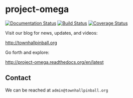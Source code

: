 # project-omega

[![Documentation Status](https://readthedocs.org/projects/project-omega/badge/?version=latest)](https://readthedocs.org/projects/project-omega/?badge=latest)
[![Build Status](https://travis-ci.org/town-hall-pinball/project-omega.svg)](https://travis-ci.org/town-hall-pinball/project-omega)
[![Coverage Status](https://coveralls.io/repos/town-hall-pinball/project-omega/badge.svg?branch=master)](https://coveralls.io/r/town-hall-pinball/project-omega?branch=master)

Visit our blog for news, updates, and videos:

http://townhallpinball.org

Go forth and explore:

http://project-omega.readthedocs.org/en/latest

## Contact

We can be reached at `admin@townhallpinball.org`

